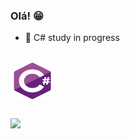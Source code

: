 ### Olá! 😁

- 🌱 C# study in progress

<div style="display: inline_block"><br>
  <img align="center" alt="Victor-Csharp" height="60" width="70" src="https://raw.githubusercontent.com/devicons/devicon/master/icons/csharp/csharp-original.svg">
</div>

##

<div>
<a href="https://www.linkedin.com/in/viictor-vale/" target="_blank"><img src="https://img.shields.io/badge/-LinkedIn-%230077B5?style=for-the-badge&logo=linkedin&logoColor=white" target="_blank"></a>
</div>

